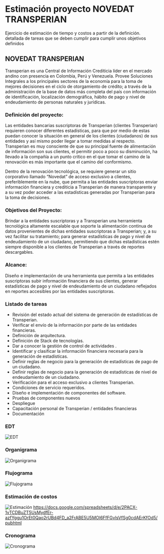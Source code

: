 # Estimación proyecto NOVEDAT TRANSPERIAN
Ejercicio de estimación de tiempo y costos a partir de la definición. detallada de tareas que se deben cumplir para cumplir unos objetivos definidos

## NOVEDAT TRANSPERIAN
Transperian es una Central de Información Crediticia líder en el mercado andino con presencia en Colombia, Perú y Venezuela. Provee Soluciones Integrales a los principales sectores de la economía para la toma de mejores decisiones en el ciclo de otorgamiento de crédito; a través de la administración de la base de datos más completa del país con información de identificación, localización demográfica, hábito de pago y nivel de endeudamiento de personas naturales y jurídicas.

### Definición del proyecto:
Las entidades bancarias suscriptoras de Transperian (clientes Transperian) requieren conocer diferentes estadísticas, para que por medio de estas puedan conocer la situación en general de los clientes (ciudadanos) de sus entidades y así mismo poder llegar a tomar medidas al respecto.
Transperian es muy consciente de que su principal fuente de alimentación de información son sus clientes, el permitir poco a poco su disminución, ha llevado a la compañía a un punto crítico en el que tomar el camino de la renovación es más importante que el camino del conformismo.

Dentro de la renovación tecnológica, se requiere generar un sitio corporativo llamado “Novedat” de acceso exclusivo a clientes, preferiblemente en la nube, que permita a las entidades suscriptoras enviar información financiera y crediticia a Transperian de manera transparente y a su vez poder acceder a las estadísticas generadas por Transperian para la toma de decisiones.

### Objetivos del Proyecto:

Brindar a la entidades suscriptoras y a Transperian una herramienta tecnológica altamente escalable que soporte la alimentación continua de datos provenientes de dichas entidades suscriptoras a Transperian; y, a su vez  facilitar su tratamiento; para generar estadísticas de pago y nivel de endeudamiento de un ciudadano, permitiendo que dichas estadísticas estén siempre disponible a los clientes de Transperian a través de reportes descargables.

### Alcance: 
Diseño e implementación de una herramienta que permita a las entidades suscriptoras subir información financiera de sus clientes, generar estadísticas de pago y nivel de endeudamiento de un ciudadano reflejados en  reportes accesibles por las entidades suscriptoras.

### Listado de tareas
* Revisión del estado actual del sistema de generación de estadísticas de Transperian.
* Verificar el envío de la información por parte de las entidades financieras.
* Definición de arquitectura.
* Definición de Stack de tecnologías.
* Dar a conocer la gestión de control de actividades .
* Identificar y clasificar  la información financiera necesaria  para la generación de estadísticas.
* Definir reglas de negocio para la generación de estadísticas de pago de un ciudadano.
* Definir reglas de negocio para la generación de estadísticas de nivel de endeudamiento de un ciudadano.
* Verificación para el acceso exclusivo a clientes Transperian.
* Condiciones de servicio requeridos.
* Diseño e implementación de componentes del software.
* Pruebas de componentes nuevos
* Despliegue
* Capacitación personal de Transperian / entidades financieras
* Documentación

### EDT
![EDT](EDT.png?raw=true "EDT")

### Organigrama
![Organigrama](Organigrama.PNG?raw=true "Organigrama")

### Flujograma
![Flujograma](FlujoGrama.png?raw=true "Flujograma")

### Estimación de costos
![Estimación](Estimacion.png?raw=true "Estimación")
https://docs.google.com/spreadsheets/d/e/2PACX-1vTCDBuZT5UsMydfEr-azfYggu1OrEt0Qao2rUBd4FD_a2FrABE5U5MOl6FfFGvlsVfSg0cdAErKfOd5/pubhtml

### Cronograma
![Cronograma](Cronograma.png?raw=true "Cronograma")


